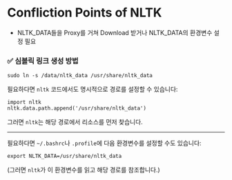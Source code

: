 # Confliction Points of NLTK



* NLTK_DATA들을 Proxy를 거쳐 Download 받거나 NLTK_DATA의 환경변수 설정 필요



### ✅ 심볼릭 링크 생성 방법

```
sudo ln -s /data/nltk_data /usr/share/nltk_data
```



필요하다면 `nltk` 코드에서도 명시적으로 경로를 설정할 수 있습니다:

```
import nltk
nltk.data.path.append('/usr/share/nltk_data')
```

그러면 `nltk`는 해당 경로에서 리소스를 먼저 찾습니다.

------

필요하다면 `~/.bashrc`나 `.profile`에 다음 환경변수를 설정할 수도 있습니다:

```
export NLTK_DATA=/usr/share/nltk_data
```

(그러면 `nltk`가 이 환경변수를 읽고 해당 경로를 참조합니다.)